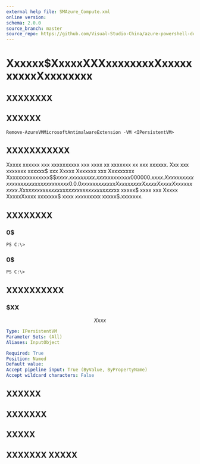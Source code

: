 ```yaml
---
external help file: SMAzure_Compute.xml
online version: 
schema: 2.0.0
source_branch: master
source_repo: https://github.com/Visual-Studio-China/azure-powershell-docs-int
---
```


# Xxxxxx$XxxxxXXXxxxxxxxxXxxxxxxxxxxXxxxxxxxx
## XXXXXXXX

## XXXXXX

```
Remove-AzureVMMicrosoftAntimalwareExtension -VM <IPersistentVM>
```

## XXXXXXXXXXX
Xxxxx xxxxxx xxx xxxxxxxxxx xxx xxxx xx xxxxxxx xx xxx xxxxxx.
Xxx xxx xxxxxxx xxxxxx$ xxx Xxxxx Xxxxxxx xxx Xxxxxxxxx Xxxxxxxxxxxxxxx$$$xxxx.xxxxxxxxx.xxx$xxxxxxx$xx000000.xxxx.
Xxxx xxxxx xxxxxxxxx xxx xxxxxx xx xxx 0.0.0 xxxxxxx xx xxx Xxxxxxxxx Xxxxx XxxxxXxxxx xxxxxx.
Xx xxxx xxx xxx xxxxxxx xx xxx xxxxxx xxx$xx xxxxx$ xxxx xxx Xxxxx XxxxxXxxxx xxxxxxx$ xxxx $xxx$xxxxxx xxxxx$.xxxxxxx.

## XXXXXXXX

### 0$
```
PS C:\>
```

### 0$
```
PS C:\>
```

## XXXXXXXXXX

### $XX
$$Xxxx$$

```yaml
Type: IPersistentVM
Parameter Sets: (All)
Aliases: InputObject

Required: True
Position: Named
Default value: 
Accept pipeline input: True (ByValue, ByPropertyName)
Accept wildcard characters: False
```

## XXXXXX

## XXXXXXX

## XXXXX

## XXXXXXX XXXXX


